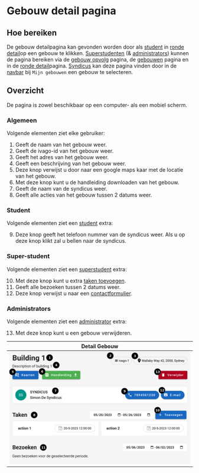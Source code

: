 # Gebouw detail pagina

## Hoe bereiken

De gebouw detailpagina kan gevonden worden door als [student](../../users/student.md) in [ronde detail](../ronde/rondedetail.md)op een gebouw te klikken. [Superstudenten](../users/superstudent.md) (& [administrators](../../users/admin.md)) kunnen de pagina bereiken via de [gebouw opvolg](../../pages/followup/gebouw_opvolging.md) pagina, de [gebouwen](../administration/gebouwen.md) pagina en in de [ronde detail](../../pages/detail/ronde.md)pagina. [Syndicus](../../users/syndicus.md) kan deze pagina vinden door in de [navbar](../../navbar.md) bij `Mijn gebouwen` een gebouw te selecteren.

## Overzicht

De pagina is zowel beschikbaar op een computer- als een mobiel scherm.

### Algemeen

Volgende elementen ziet elke gebruiker:

1. Geeft de naam van het gebouw weer.
2. Geeft de ivago-id van het gebouw weer.
3. Geeft het adres van het gebouw weer.
4. Geeft een beschrijving van het gebouw weer.
5. Deze knop verwijst u door naar een google maps kaar met de locatie van het gebouw.
6. Met deze knop kunt u de handleiding downloaden van het gebouw.
7. Geeft de naam van de syndicus weer.
8. Geeft alle acties van het gebouw tussen 2 datums weer.

### Student

Volgende elementen ziet een [student](../../users/student.md) extra:

9. Deze knop geeft het telefoon nummer van de syndicus weer. Als u op deze knop klikt zal u bellen naar de syndicus.

### Super-student

Volgende elementen ziet een [superstudent](../../users/superstudent.md) extra:

10. Met deze knop kunt u extra [taken toevoegen](../create/create_afval.md).
11. Geeft alle bezoeken tussen 2 datums weer.
12. Deze knop verwijst u naar een [contactformulier](../../pages/contact/contact_syndicus.md).

### Administrators

Volgende elementen ziet een [administrator](../../users/admin.md) extra:

13. Met deze knop kunt u een gebouw verwijderen.

|            Detail Gebouw            |
| :---------------------------------: |
| ![](../../assets/gebouw_detail.png) |
